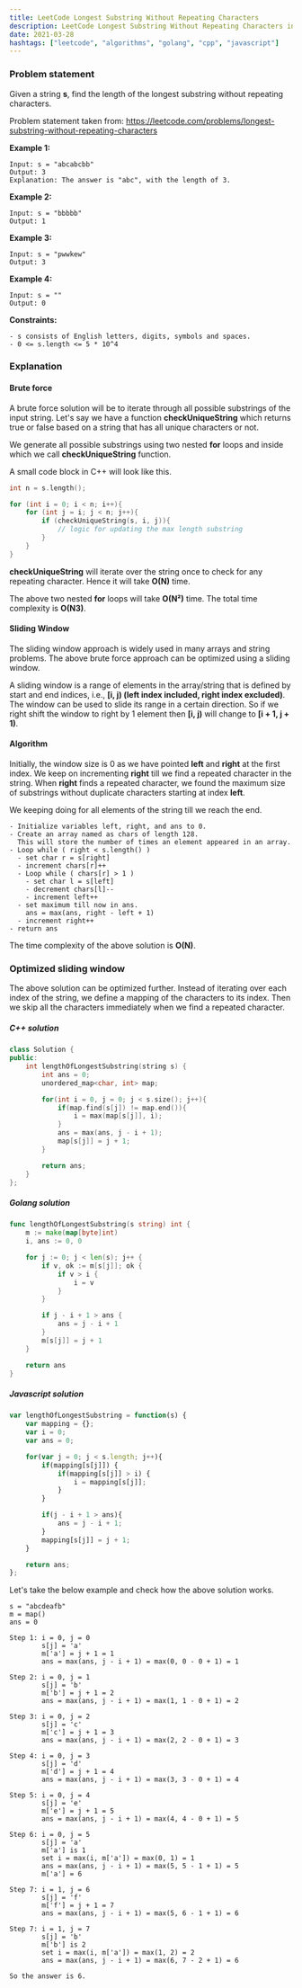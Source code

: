 ```yaml
---
title: LeetCode Longest Substring Without Repeating Characters
description: LeetCode Longest Substring Without Repeating Characters in C++, Golang and Javascript.
date: 2021-03-28
hashtags: ["leetcode", "algorithms", "golang", "cpp", "javascript"]
---
```


### Problem statement

Given a string **s**, find the length of the longest substring without repeating characters.

Problem statement taken from: <a href="https://leetcode.com/problems/longest-substring-without-repeating-characters" target="_blank">https://leetcode.com/problems/longest-substring-without-repeating-characters</a>

**Example 1:**
```
Input: s = "abcabcbb"
Output: 3
Explanation: The answer is "abc", with the length of 3.
```

**Example 2:**
```
Input: s = "bbbbb"
Output: 1
```

**Example 3:**
```
Input: s = "pwwkew"
Output: 3
```

**Example 4:**
```
Input: s = ""
Output: 0
```

**Constraints:**
```
- s consists of English letters, digits, symbols and spaces.
- 0 <= s.length <= 5 * 10^4
```

### Explanation

#### Brute force

A brute force solution will be to iterate through all possible substrings of the input
string.
Let's say we have a function **checkUniqueString** which returns true or false based on
a string that has all unique characters or not.

We generate all possible substrings using two nested **for** loops and inside which we call
**checkUniqueString** function.

A small code block in C++ will look like this.

```cpp
int n = s.length();

for (int i = 0; i < n; i++){
    for (int j = i; j < n; j++){
        if (checkUniqueString(s, i, j)){
            // logic for updating the max length substring
        }
    }
}
```

**checkUniqueString** will iterate over the string once to check for any repeating character.
Hence it will take **O(N)** time.

The above two nested **for** loops will take **O(N²)** time.
The total time complexity is **O(N3)**.

#### Sliding Window

The sliding window approach is widely used in many arrays and string problems.
The above brute force approach can be optimized using a sliding window.

A sliding window is a range of elements in the array/string that is defined by
start and end indices, i.e., **[i, j) (left index included, right index excluded)**.
The window can be used to slide its range in a certain direction.
So if we right shift the window to right by 1 element then
**[i, j)** will change to **[i + 1, j + 1)**.

#### Algorithm

Initially, the window size is 0 as we have pointed **left** and **right** at the first index.
We keep on incrementing **right** till we find a repeated character in the string.
When **right** finds a repeated character, we found the maximum size of substrings
without duplicate characters starting at index **left**.

We keeping doing for all elements of the string till we reach the end.

```
- Initialize variables left, right, and ans to 0.
- Create an array named as chars of length 128.
  This will store the number of times an element appeared in an array.
- Loop while ( right < s.length() )
  - set char r = s[right]
  - increment chars[r]++
  - Loop while ( chars[r] > 1 )
    - set char l = s[left]
    - decrement chars[l]--
    - increment left++
  - set maximum till now in ans.
    ans = max(ans, right - left + 1)
  - increment right++
- return ans
```

The time complexity of the above solution is **O(N)**.

### Optimized sliding window

The above solution can be optimized further.
Instead of iterating over each index of the string,
we define a mapping of the characters to its index.
Then we skip all the characters immediately when we find a repeated character.

##### C++ solution

```cpp
class Solution {
public:
    int lengthOfLongestSubstring(string s) {
        int ans = 0;
        unordered_map<char, int> map;

        for(int i = 0, j = 0; j < s.size(); j++){
            if(map.find(s[j]) != map.end()){
                i = max(map[s[j]], i);
            }
            ans = max(ans, j - i + 1);
            map[s[j]] = j + 1;
        }

        return ans;
    }
};
```

##### Golang solution

```go
func lengthOfLongestSubstring(s string) int {
    m := make(map[byte]int)
    i, ans := 0, 0

    for j := 0; j < len(s); j++ {
        if v, ok := m[s[j]]; ok {
            if v > i {
                i = v
            }
        }

        if j - i + 1 > ans {
            ans = j - i + 1
        }
        m[s[j]] = j + 1
    }

    return ans
}
```

##### Javascript solution

```javascript
var lengthOfLongestSubstring = function(s) {
    var mapping = {};
    var i = 0;
    var ans = 0;

    for(var j = 0; j < s.length; j++){
        if(mapping[s[j]]) {
            if(mapping[s[j]] > i) {
                i = mapping[s[j]];
            }
        }

        if(j - i + 1 > ans){
            ans = j - i + 1;
        }
        mapping[s[j]] = j + 1;
    }

    return ans;
};
```

Let's take the below example and check how the above solution works.

```
s = "abcdeafb"
m = map()
ans = 0

Step 1: i = 0, j = 0
        s[j] = 'a'
        m['a'] = j + 1 = 1
        ans = max(ans, j - i + 1) = max(0, 0 - 0 + 1) = 1

Step 2: i = 0, j = 1
        s[j] = 'b'
        m['b'] = j + 1 = 2
        ans = max(ans, j - i + 1) = max(1, 1 - 0 + 1) = 2

Step 3: i = 0, j = 2
        s[j] = 'c'
        m['c'] = j + 1 = 3
        ans = max(ans, j - i + 1) = max(2, 2 - 0 + 1) = 3

Step 4: i = 0, j = 3
        s[j] = 'd'
        m['d'] = j + 1 = 4
        ans = max(ans, j - i + 1) = max(3, 3 - 0 + 1) = 4

Step 5: i = 0, j = 4
        s[j] = 'e'
        m['e'] = j + 1 = 5
        ans = max(ans, j - i + 1) = max(4, 4 - 0 + 1) = 5

Step 6: i = 0, j = 5
        s[j] = 'a'
        m['a'] is 1
        set i = max(i, m['a']) = max(0, 1) = 1
        ans = max(ans, j - i + 1) = max(5, 5 - 1 + 1) = 5
        m['a'] = 6

Step 7: i = 1, j = 6
        s[j] = 'f'
        m['f'] = j + 1 = 7
        ans = max(ans, j - i + 1) = max(5, 6 - 1 + 1) = 6

Step 7: i = 1, j = 7
        s[j] = 'b'
        m['b'] is 2
        set i = max(i, m['a']) = max(1, 2) = 2
        ans = max(ans, j - i + 1) = max(6, 7 - 2 + 1) = 6

So the answer is 6.
```